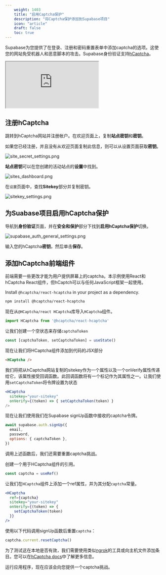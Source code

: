 ```yaml
---
    weight: 1403
    title: "启用Captcha保护"
    description: "将Captcha保护添加到Supabase项目"
    icon: "article"
    draft: false
    toc: true
---
```

Supabase为您提供了在登录、注册和密码重置表单中添加captcha的选项。这使您的网站免受机器人和恶意脚本的攻击。Supabase身份验证支持[hCaptcha](https://www.hcaptcha.com/)。

<div className="video-container">
  <iframe
    src="https://www.youtube-nocookie.com/embed/em1cpOAXknM"
    frameBorder="1"
    allow="accelerometer; autoplay; clipboard-write; encrypted-media; gyroscope; picture-in-picture"
    allowFullScreen
  ></iframe>
</div>

## 注册hCaptcha

跳转到hCaptcha网站并注册帐户。在欢迎页面上，复制**站点密钥**和**密钥**。

如果您已经注册，并且没有从欢迎页面复制此信息，则可以从设置页面获取**密钥**。

![site_secret_settings.png](/docs/img/guides/auth-captcha/site_secret_settings.png)

**站点密钥**可以在您创建的活动站点的**设置**中找到。

![sites_dashboard.png](/docs/img/guides/auth-captcha/sites_dashboard.png)

在`设置`页面中，查找**Sitekey**部分并复制密钥。

![sitekey_settings.png](/docs/img/guides/auth-captcha/sitekey_settings.png)

## 为Suabase项目启用hCaptcha保护

导航到**身份验证**页面，并在**安全和保护**部分下找到**启用hCaptcha保护**切换。

![supabase_auth_general_settings.png](/docs/img/guides/auth-captcha/supabase_auth_general_settings.png)

输入您的hCaptcha**密钥**，然后单击**保存**。

## 添加hCaptcha前端组件

前端需要一些更改才能为用户提供屏幕上的captcha。本示例使用React和hCaptcha React组件，但hCaptch可以与任何JavaScript框架一起使用。

Install `@hcaptcha/react-hcaptcha` in your project as a dependency.

```bash
npm install @hcaptcha/react-hcaptcha
```

现在从`@HCaptcha/react HCaptcha`库导入`HCaptcha`组件。

```javascript
import HCaptcha from '@hcaptcha/react-hcaptcha'
```

让我们创建一个空状态来存储`captchaToken`

```jsx
const [captchaToken, setCaptchaToken] = useState()
```

现在让我们将HCaptcha组件添加到代码的JSX部分

```html
<HCaptcha />
```

我们将把从hCaptcha网站复制的sitekey作为一个属性以及一个onVerify属性传递给它，该属性接受回调函数。此回调函数将有一个标记作为其属性之一。让我们使用`setCaptchaToken`将令牌设置为状态

```jsx
<HCaptcha
  sitekey="your-sitekey"
  onVerify={(token) => { setCaptchaToken(token) }
/>
```

现在让我们使用我们在Supabase signUp函数中接收的captcha令牌。

```jsx
await supabase.auth.signUp({
  email,
  password,
  options: { captchaToken },
})
```

调用上述函数后，我们还需要重置captcha挑战。

创建一个用于HCaptcha组件的引用。

```jsx
const captcha = useRef()
```

让我们在`HCaptcha`组件上添加一个ref属性，并为其分配`captcha`常量。

```jsx
<HCaptcha
  ref={captcha}
  sitekey="your-sitekey"
  onVerify={(token) => {
    setCaptchaToken(token)
  }}
/>
```

使用以下代码调用signUp函数后重置`captcha`：

```jsx
captcha.current.resetCaptcha()
```

为了测试这在本地是否有效，我们需要使用类似[ngrok](https://ngrok.com/)的工具或向主机文件添加条目。您可以在[hCaptcha docs](https://docs.hcaptcha.com/#local-开发)中了解更多信息。

运行应用程序，现在应该会向您提供一个captcha挑战。

